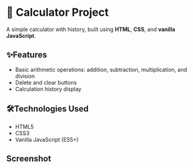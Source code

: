 # 🔢 Calculator Project

A simple calculator with history, built using **HTML**, **CSS**, and **vanilla JavaScript**.

## ✨Features

- Basic arithmetic operations: addition, subtraction, multiplication, and division  
- Delete and clear buttons  
- Calculation history display  

## 🛠️Technologies Used

- HTML5  
- CSS3  
- Vanilla JavaScript (ES5+)

## Screenshot


